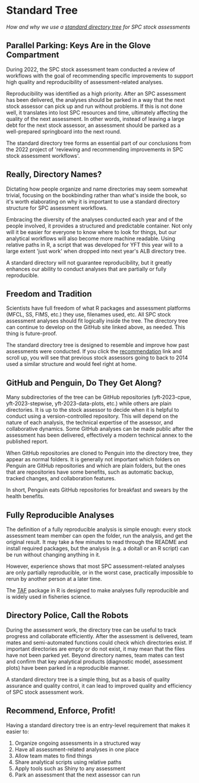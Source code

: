 # Standard Tree

*How and why we use a [standard directory
tree](https://github.com/PacificCommunity/ofp-sam-assessment-repos/blob/main/dir_tree/README.md#recommendation)
for SPC stock assessments*

## Parallel Parking: Keys Are in the Glove Compartment

During 2022, the SPC stock assessment team conducted a review of workflows with
the goal of recommending specific improvements to support high quality and
reproducibility of assessment-related analyses.

Reproducibility was identified as a high priority. After an SPC assessment has
been delivered, the analyses should be parked in a way that the next stock
assessor can pick up and run without problems. If this is not done well, it
translates into lost SPC resources and time, ultimately affecting the quality of
the next assessment. In other words, instead of leaving a large debt for the
next stock assessor, an assessment should be parked as a well-prepared
springboard into the next round.

The standard directory tree forms an essential part of our conclusions from the
2022 project of 'reviewing and recommending improvements in SPC stock assessment
workflows'.

## Really, Directory Names?

Dictating how people organize and name directories may seem somewhat trivial,
focusing on the bookbinding rather than what's inside the book, so it's worth
elaborating on why it is important to use a standard directory structure for SPC
assessment workflows.

Embracing the diversity of the analyses conducted each year and of the people
involved, it provides a structured and predictable container. Not only will it
be easier for everyone to know where to look for things, but our analytical
workflows will also become more machine readable. Using relative paths in R, a
script that was developed for YFT this year will to a large extent 'just work'
when dropped into next year's ALB directory tree.

A standard directory will not guarantee reproducibility, but it greatly enhances
our ability to conduct analyses that are partially or fully reproducible.

## Freedom and Tradition

Scientists have full freedom of what R packages and assessment platforms (MFCL,
SS, FIMS, etc.) they use, filenames used, etc. All SPC stock assessment analyses
should fit logically inside the tree. The directory tree can continue to develop
on the GitHub site linked above, as needed. This thing is future-proof.

The standard directory tree is designed to resemble and improve how past
assessments were conducted. If you click the
[recommendation](https://github.com/PacificCommunity/ofp-sam-assessment-repos/blob/main/dir_tree/README.md#recommendation)
link and scroll up, you will see that previous stock assessors going to back to
2014 used a similar structure and would feel right at home.

## GitHub and Penguin, Do They Get Along?

Many subdirectories of the tree can be GitHub repositories (yft-2023-cpue,
yft-2023-stepwise, yft-2023-data-plots, etc.) while others are plain
directories. It is up to the stock assessor to decide when it is helpful to
conduct using a version-controlled repository. This will depend on the nature of
each analysis, the technical expertise of the assessor, and collaborative
dynamics. Some GitHub analyses can be made public after the assessment has been
delivered, effectively a modern technical annex to the published report.

When GitHub repositories are cloned to Penguin into the directory tree, they
appear as normal folders. It is generally not important which folders on Penguin
are GitHub repositories and which are plain folders, but the ones that are
repositories have some benefits, such as automatic backup, tracked changes, and
collaboration features.

In short, Penguin eats GitHub repositories for breakfast and swears by the
health benefits.

## Fully Reproducible Analyses

The definition of a fully reproducible analysis is simple enough: every stock
assessment team member can open the folder, run the analysis, and get the
original result. It may take a few minutes to read through the README and
install required packages, but the analysis (e.g. a doitall or an R script) can
be run without changing anything in it.

However, experience shows that most SPC assessment-related analyses are only
partially reproducible, or in the worst case, practically impossible to rerun by
another person at a later time.

The [TAF](https://cran.r-project.org/package=TAF) package in R is designed to
make analyses fully reproducible and is widely used in fisheries science.

## Directory Police, Call the Robots

During the assessment work, the directory tree can be useful to track progress
and collaborate efficiently. After the assessment is delivered, team mates and
semi-automated functions could check which directories exist. If important
directories are empty or do not exist, it may mean that the files have not been
parked yet. Beyond directory names, team mates can test and confirm that key
analytical products (diagnostic model, assessment plots) have been parked in a
reproducible manner.

A standard directory tree is a simple thing, but as a basis of quality assurance
and quality control, it can lead to improved quality and efficiency of SPC stock
assessment work.

## Recommend, Enforce, Profit!

Having a standard directory tree is an entry-level requirement that makes it
easier to:

1. Organize ongoing assessments in a structured way
2. Have all assessment-related analyses in one place
3. Allow team mates to find things
4. Share analytical scripts using relative paths
5. Apply tools such as Shiny to any assessment
6. Park an assessment that the next assessor can run
